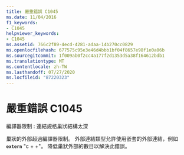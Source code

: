 ```yaml
---
title: 嚴重錯誤 C1045
ms.date: 11/04/2016
f1_keywords:
- C1045
helpviewer_keywords:
- C1045
ms.assetid: 766c2f89-4ecd-4281-adaa-14b270cc0829
ms.openlocfilehash: 677575c95e3e46d4bbb1bf04f8657e98f1e0a06b
ms.sourcegitcommit: 1f009ab0f2cc4a177f2d1353d5a38f164612bdb1
ms.translationtype: MT
ms.contentlocale: zh-TW
ms.lasthandoff: 07/27/2020
ms.locfileid: "87220323"
---
```

# <a name="fatal-error-c1045"></a>嚴重錯誤 C1045

編譯器限制 : 連結規格巢狀結構太深

巢狀的外部超過編譯器限制。 外部連結類型允許使用嵌套的外部連結，例如 **`extern`** "c + +"。 降低巢狀外部的數目以解決此錯誤。
